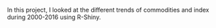 In this project, I looked at the different trends of commodities and index during 2000-2016 using R-Shiny. 
